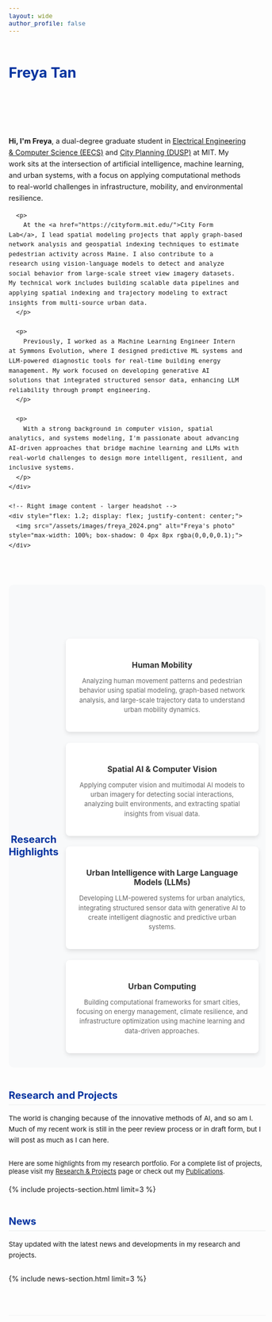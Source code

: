```yaml
---
layout: wide
author_profile: false
---
```


<style>
  body {
    font-size: 90%; 
  }
  
  /* Set consistent max-width for all sections to match masthead */
  .bio-section,
  .research-section,
  .feature__wrapper,
  .footer-section,
  .content-wrapper {
    max-width: 1024px !important;
    margin-left: auto !important;
    margin-right: auto !important;
    width: 100% !important;
  }
  
  .bio-section {
    margin-bottom: 2em;
    padding-bottom: 1.5em;
    border-bottom: 1px solid #f2f3f3;
    margin-top: 1.5em;
    padding-top: 0.5em;
  }
  
  .bio-heading {
    font-size: 2em;
    font-weight: bold;
    margin-bottom: 0.5em;
    color: #0033A0;
  }
  
  .bio-content {
    font-size: 1em;
    line-height: 1.6;
    margin-bottom: 1em;
  }
  
  /* Mobile screen styles */
  @media screen and (max-width: 768px) {
    /* Reorganize bio section for mobile */
    .bio-section {
      display: flex;
      flex-direction: column;
      align-items: center;
    }

    /* Hide the regular bio heading on mobile */
    .bio-section > .bio-heading {
      display: none !important;
    }

    /* Stack content vertically with image first */
    .content-wrapper {
      display: flex !important;
      flex-direction: column !important;
      align-items: center !important;
      width: 100% !important;
    }

    /* Image above everything on mobile - smaller size and centered */
    .content-wrapper > div:last-child {
      order: -3 !important;
      flex: none !important;
      margin-bottom: 2em !important;
    }

    .content-wrapper > div:last-child img {
      max-width: 48% !important;
      height: auto !important;
      display: block !important;
      margin-left: auto !important;
      margin-right: auto !important;
    }

    /* Create mobile title that appears after image */
    .content-wrapper::before {
      content: "Freya Tan";
      order: -2 !important;
      font-size: 2em !important;
      font-weight: bold !important;
      color: #0033A0 !important;
      text-align: center !important;
      margin-bottom: 0.5em !important;
      margin-top: 0 !important;
      display: block !important;
      width: 100% !important;
    }

    /* Create mobile email that appears after title */
    .content-wrapper::after {
      content: "freya117@mit.edu";
      order: -1 !important;
      font-size: 0.9em !important;
      color: #666 !important;
      text-align: center !important;
      margin-bottom: 1.5em !important;
      display: block !important;
      width: 100% !important;
    }

    /* Adjust text block width for screens */
    .text-content {
      width: 90% !important;
      padding: 10px !important;
      order: 1 !important;
    }
  }

  /* Desktop screen styles */
  .content-wrapper {
    display: flex;
    align-items: center;
    padding-top: 2vh;
  }

  .text-content {
    flex: 2;
    padding-right: 40px;
  }

  .content-wrapper img {
    flex: 1;
    max-width: 350px;
    height: auto;
    display: block;
    margin: 0 auto;
    border-radius: 5px;
    box-shadow: 0 4px 8px rgba(0,0,0,0.1);
  }
  
  .research-highlights {
    margin-top: 3em;
    margin-bottom: 3em;
    padding: 2em 0;
    background-color: #f8f9fa;
    border-radius: 10px;
  }
  
  .research-highlights h2 {
    font-size: 1.4em;
    font-weight: bold;
    margin-bottom: 1.5em;
    text-align: center;
    color: #0033A0;
  }
  
  .research-grid {
    display: grid;
    grid-template-columns: repeat(auto-fit, minmax(280px, 1fr));
    gap: 1.5em;
    padding: 0 1em;
  }
  
  .research-card {
    background: white;
    padding: 1.5em;
    border-radius: 8px;
    box-shadow: 0 4px 8px rgba(0,0,0,0.1);
    transition: transform 0.2s, box-shadow 0.2s;
    text-align: center;
  }
  
  .research-card:hover {
    transform: translateY(-5px);
    box-shadow: 0 5px 15px rgba(0,0,0,0.15);
  }
  
  .research-icon {
    font-size: 2.5em;
    color: #0033A0;
    margin-bottom: 0.5em;
  }
  
  .research-card h3 {
    font-size: 1.1em;
    font-weight: bold;
    margin-bottom: 0.5em;
    color: #333;
  }
  
  .research-card p {
    font-size: 0.9em;
    line-height: 1.5;
    color: #666;
  }
  
  @media screen and (max-width: 768px) {
    .research-grid {
      grid-template-columns: 1fr;
      gap: 1em;
    }
    
    .research-highlights {
      margin-top: 2em;
      margin-bottom: 2em;
      padding: 1.5em 0;
    }
    
    .research-card {
      padding: 1.2em;
    }
  }
  
  .research-section {
    margin-top: 3em;
  }
  
  .research-heading {
    font-size: 1.4em;
    font-weight: bold;
    margin-bottom: 0.8em;
    padding-bottom: 0.3em;
    border-bottom: 2px solid #f2f3f3;
    color: #0033A0;
  }
  
  .research-description {
    font-size: 0.95em;
    line-height: 1.6;
    margin-bottom: 2em;
  }
  
  /* Project grid layout - inherit styles from research page */
  .projects-grid {
    display: grid;
    grid-template-columns: repeat(auto-fill, minmax(320px, 1fr));
    gap: 20px;
    margin-bottom: 40px;
  }
  
  .project-box {
    position: relative;
    border: none;
    border-radius: 8px;
    padding: 15px;
    transition: transform 0.2s, box-shadow 0.2s;
    box-shadow: 0 4px 8px rgba(0,0,0,0.1);
    height: 100%;
    display: flex;
    flex-direction: column;
    background-color: #fafafa;
    overflow: hidden;
    cursor: pointer;
  }
  
  .project-box:hover {
    transform: translateY(-5px);
    box-shadow: 0 5px 15px rgba(0,0,0,0.08);
  }
  
  .project-image {
    margin-bottom: 12px;
    order: -1;
  }
  
  .project-image img {
    width: 100%;
    border-radius: 5px;
    object-fit: cover;
    height: 160px;
  }
  
  .project-title {
    font-size: 0.95em;
    font-weight: bold;
    margin-bottom: 0.5em;
    color: #0033A0;
  }
  
  .project-subtitle {
    font-size: 0.8em;
    font-style: italic;
    margin-bottom: 8px;
    color: #666;
  }
  
  .project-excerpt {
    font-size: 0.8em;
    color: #555;
    flex-grow: 1;
    line-height: 1.4;
  }
  
  .project-tags {
    font-size: 0.75em;
    color: #555;
    margin-top: 10px;
  }
  
  .project-tag {
    background: #eef2f7;
    color: #4a6785;
    padding: 3px 8px;
    border-radius: 12px;
    font-size: 0.65em;
    display: inline-block;
    margin-right: 5px;
    margin-bottom: 5px;
  }
  
  .project-link {
    position: absolute;
    top: 0;
    left: 0;
    width: 100%;
    height: 100%;
    z-index: 50;
    cursor: pointer;
    pointer-events: all;
    text-decoration: none;
  }
  
  /* News section styling */
  .news-section {
    margin-top: 3em;
    margin-bottom: 3em;
  }
  
  .news-heading {
    font-size: 1.4em;
    font-weight: bold;
    margin-bottom: 0.8em;
    padding-bottom: 0.3em;
    border-bottom: 2px solid #f2f3f3;
    color: #0033A0;
  }
  
  .news-description {
    font-size: 0.95em;
    line-height: 1.6;
    margin-bottom: 2em;
  }
  
  .news-list {
    margin-bottom: 30px;
  }
  
  .news-item {
    margin-bottom: 1.8em;
    padding-bottom: 1.8em;
    border-bottom: 1px solid #f2f3f3;
  }
  
  .news-item:last-child {
    border-bottom: none;
    margin-bottom: 0.8em;
  }
  
  .news-date {
    font-size: 0.8em;
    font-style: italic;
    margin-bottom: 0.4em;
    color: #666;
  }
  
  .news-title {
    font-size: 1.1em;
    font-weight: bold;
    margin-bottom: 0.5em;
  }
  
  .news-title a {
    color: #0033A0;
    text-decoration: none;
  }
  
  .news-title a:hover {
    text-decoration: underline;
  }
  
  .news-excerpt {
    font-size: 0.85em;
    color: #555;
    line-height: 1.5;
  }
  
  .news-more {
    margin-top: 1.5em;
    text-align: right;
  }
  
  .news-more a {
    font-size: 0.9em;
    color: #0033A0;
    text-decoration: none;
  }
  
  .news-more a:hover {
    text-decoration: underline;
  }
  
  /* Additional top spacing for page content */
  .page__content {
    margin-top: 1em !important;
  }
</style>

<!-- Add vertical spacing at the top -->
<div style="height: 1em;"></div>

<!-- Bio Section -->
<div class="bio-section">
  <div class="bio-heading">Freya Tan</div>
  
  <!-- Page content section -->
  <div class="content-wrapper">
    <!-- Left text content -->
    <div class="text-content bio-content">
      <p>
        <strong>Hi, I'm Freya</strong>, a dual-degree graduate student in <a href="https://www.eecs.mit.edu/">Electrical Engineering & Computer Science (EECS)</a> and <a href="https://dusp.mit.edu/">City Planning (DUSP)</a> at MIT. My work sits at the intersection of artificial intelligence, machine learning, and urban systems, with a focus on applying computational methods to real-world challenges in infrastructure, mobility, and environmental resilience.
      </p>
      
      <p>
        At the <a href="https://cityform.mit.edu/">City Form Lab</a>, I lead spatial modeling projects that apply graph-based network analysis and geospatial indexing techniques to estimate pedestrian activity across Maine. I also contribute to a research using vision-language models to detect and analyze social behavior from large-scale street view imagery datasets. My technical work includes building scalable data pipelines and applying spatial indexing and trajectory modeling to extract insights from multi-source urban data.
      </p>
      
      <p>
        Previously, I worked as a Machine Learning Engineer Intern at Symmons Evolution, where I designed predictive ML systems and LLM-powered diagnostic tools for real-time building energy management. My work focused on developing generative AI solutions that integrated structured sensor data, enhancing LLM reliability through prompt engineering.
      </p>
      
      <p>
        With a strong background in computer vision, spatial analytics, and systems modeling, I'm passionate about advancing AI-driven approaches that bridge machine learning and LLMs with real-world challenges to design more intelligent, resilient, and inclusive systems.
      </p>
    </div>
    
    <!-- Right image content - larger headshot -->
    <div style="flex: 1.2; display: flex; justify-content: center;">
      <img src="/assets/images/freya_2024.png" alt="Freya's photo" style="max-width: 100%; box-shadow: 0 4px 8px rgba(0,0,0,0.1);">
    </div>
  </div>
</div>

<!-- Research Highlights Section -->
<section class="research-highlights">
  <div class="content-wrapper">
    <h2>Research Highlights</h2>
    <div class="research-grid">
      <div class="research-card">
        <div class="research-icon">
          <i class="fas fa-walking"></i>
        </div>
        <h3>Human Mobility</h3>
        <p>Analyzing human movement patterns and pedestrian behavior using spatial modeling, graph-based network analysis, and large-scale trajectory data to understand urban mobility dynamics.</p>
      </div>
      <div class="research-card">
        <div class="research-icon">
          <i class="fas fa-eye"></i>
        </div>
        <h3>Spatial AI & Computer Vision</h3>
        <p>Applying computer vision and multimodal AI models to urban imagery for detecting social interactions, analyzing built environments, and extracting spatial insights from visual data.</p>
      </div>
      <div class="research-card">
        <div class="research-icon">
          <i class="fas fa-brain"></i>
        </div>
        <h3>Urban Intelligence with Large Language Models (LLMs)</h3>
        <p>Developing LLM-powered systems for urban analytics, integrating structured sensor data with generative AI to create intelligent diagnostic and predictive urban systems.</p>
      </div>
      <div class="research-card">
        <div class="research-icon">
          <i class="fas fa-city"></i>
        </div>
        <h3>Urban Computing</h3>
        <p>Building computational frameworks for smart cities, focusing on energy management, climate resilience, and infrastructure optimization using machine learning and data-driven approaches.</p>
      </div>
    </div>
  </div>
</section>

<!-- Research and Projects Section -->
<div class="research-section">
  <div class="research-heading">Research and Projects</div>
  
  <div class="research-description">
    The world is changing because of the innovative methods of AI, and so am I. Much of my recent work is still in the peer review process or in draft form, but I will post as much as I can here.
  </div>
  
  <p class="highlights" style="margin-bottom: 1.5em; font-size: 0.9em;">
    Here are some highlights from my research portfolio. For a complete list of projects, please visit my <a href="/research/">Research & Projects</a> page or check out my <a href="/publications/">Publications</a>.
  </p>
  
  {% include projects-section.html limit=3 %}
</div>

<!-- News Section -->
<div class="news-section">
  <div class="news-heading">News</div>
  
  <div class="news-description">
    Stay updated with the latest news and developments in my research and projects.
  </div>
  
  {% include news-section.html limit=3 %}
</div>
